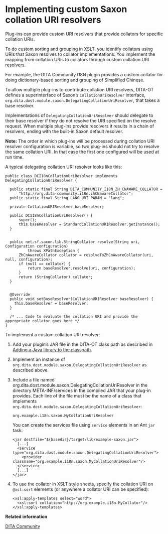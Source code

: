 # Implementing custom Saxon collation URI resolvers

Plug-ins can provide custom URI resolvers that provide collators for specific collation URIs.

To do custom sorting and grouping in XSLT, you identify collators using URIs that Saxon resolves to collator implementations. You implement the mapping from collation URIs to collators through custom collation URI resolvers.

For example, the DITA Community I18N plugin provides a custom collator for doing dictionary-based sorting and grouping of Simplified Chinese.

To allow multiple plug-ins to contribute collation URI resolvers, DITA-OT defines a superinterface of Saxon’s `CollationUriResolver` interface, `org.dita.dost.module.saxon.DelegatingCollationUriResolver`, that takes a base resolver.

Implementations of `DelegatingCollationUriResolver` should delegate to their base resolver if they do not resolve the URI specified on the resolve request. When multiple plug-ins provide resolvers it results in a chain of resolvers, ending with the built-in Saxon default resolver.

**Note:** The order in which plug-ins will be processed during collation URI resolver configuration is variable, so two plug-ins should not try to resolve the same collation URI. In that case the first one configured will be used at run time.

A typical delegating collation URI resolver looks like this:

```language-java
public class DCI18nCollationUriResolver implements DelegatingCollationUriResolver {

  public static final String DITA_COMMUNITY_I18N_ZH_CNAWARE_COLLATOR =
      "http://org.dita-community.i18n.zhCNawareCollator";
  public static final String LANG_URI_PARAM = "lang";

  private CollationURIResolver baseResolver;

  public DCI18nCollationUriResolver() {
      super();
      this.baseResolver = StandardCollationURIResolver.getInstance();
  }


  public net.sf.saxon.lib.StringCollator resolve(String uri, Configuration configuration) 
          throws XPathException {
      ZhCnAwareCollator collator = resolveToZhCnAwareCollator(uri, null, configuration);
      if (null == collator) {
          return baseResolver.resolve(uri, configuration);
      }
      return (StringCollator) collator;
  }


  @Override
  public void setBaseResolver(CollationURIResolver baseResolver) {
    this.baseResolver = baseResolver;
  }
  
  /* ... Code to evaluate the collation URI and provide the appropriate collator goes here */
}
```

To implement a custom collation URI resolver:

1.  Add your plugin’s JAR file in the DITA-OT class path as described in [Adding a Java library to the classpath](plugin-javalib.md).
2.  Implement an instance of `org.dita.dost.module.saxon.DelegatingCollationUriResolver` as described above.
3.  Include a file named org.dita.dost.module.saxon.DelegatingCollationUriResolver in the directory META-INF/services in the compiled JAR that your plug-in provides. Each line of the file must be the name of a class that implements `org.dita.dost.module.saxon.DelegatingCollationUriResolver`:

    ```
    org.example.i18n.saxon.MyCollationUriResolver
    ```

    You can create the services file using `service` elements in an Ant `jar` task:

    ```language-xml
    <jar destfile="${basedir}/target/lib/example-saxon.jar">
      [...]
      <service type="org.dita.dost.module.saxon.DelegatingCollationUriResolver">
        <provider classname="org.example.i18n.saxon.MyCollationUriResolver"/>
      </service>
      [...]
    </jar>
    ```

4.  To use the collator in XSLT style sheets, specify the collation URI on `@xsl:sort` elements \(or anywhere a collator URI can be specified\):

    ```language-xml
    <xsl:apply-templates select="word">
      <xsl:sort collation="http://org.example.i18n.MyCollator"/>
    </xsl:apply-templates>
    ```


**Related information**  


[DITA Community](https://www.oxygenxml.com/events/2015/dita-ot_day.html#DITA_Community)


